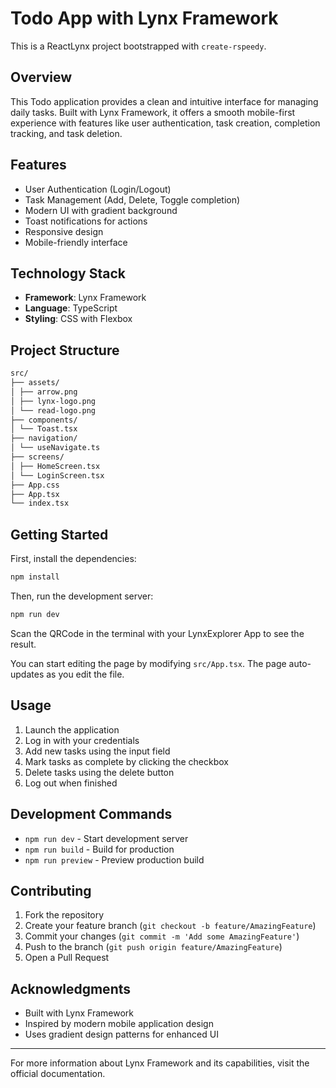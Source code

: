 # Todo App with Lynx Framework

This is a ReactLynx project bootstrapped with `create-rspeedy`.

## Overview

This Todo application provides a clean and intuitive interface for managing daily tasks. Built with Lynx Framework, it offers a smooth mobile-first experience with features like user authentication, task creation, completion tracking, and task deletion.

## Features

- User Authentication (Login/Logout)
- Task Management (Add, Delete, Toggle completion)
- Modern UI with gradient background
- Toast notifications for actions
- Responsive design
- Mobile-friendly interface

## Technology Stack

- **Framework**: Lynx Framework
- **Language**: TypeScript
- **Styling**: CSS with Flexbox

## Project Structure
```bash
src/
├── assets/
│ ├── arrow.png
│ ├── lynx-logo.png
│ └── read-logo.png
├── components/
│ └── Toast.tsx
├── navigation/
│ └── useNavigate.ts
├── screens/
│ ├── HomeScreen.tsx
│ └── LoginScreen.tsx
├── App.css
├── App.tsx
└── index.tsx
```


## Getting Started

First, install the dependencies:

```bash
npm install
```

Then, run the development server:

```bash
npm run dev
```

Scan the QRCode in the terminal with your LynxExplorer App to see the result.

You can start editing the page by modifying `src/App.tsx`. The page auto-updates as you edit the file.

## Usage

1. Launch the application
2. Log in with your credentials
3. Add new tasks using the input field
4. Mark tasks as complete by clicking the checkbox
5. Delete tasks using the delete button
6. Log out when finished

## Development Commands

- `npm run dev` - Start development server
- `npm run build` - Build for production
- `npm run preview` - Preview production build

## Contributing

1. Fork the repository
2. Create your feature branch (`git checkout -b feature/AmazingFeature`)
3. Commit your changes (`git commit -m 'Add some AmazingFeature'`)
4. Push to the branch (`git push origin feature/AmazingFeature`)
5. Open a Pull Request

## Acknowledgments

- Built with Lynx Framework
- Inspired by modern mobile application design
- Uses gradient design patterns for enhanced UI

---

For more information about Lynx Framework and its capabilities, visit the official documentation.